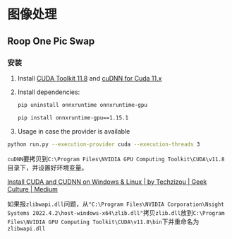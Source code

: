 # 图像处理

## Roop One Pic Swap

### 安装

1. Install [CUDA Toolkit 11.8](https://developer.nvidia.com/cuda-11-8-0-download-archive) and [cuDNN for Cuda 11.x](https://developer.nvidia.com/rdp/cudnn-archive)

2. Install dependencies:

   ```bash
   pip uninstall onnxruntime onnxruntime-gpu
   
   pip install onnxruntime-gpu==1.15.1
   ```

3. Usage in case the provider is available

```bash
python run.py --execution-provider cuda --execution-threads 3
```

`cuDNN`要拷贝到`C:\Program Files\NVIDIA GPU Computing Toolkit\CUDA\v11.8`目录下，并设置好环境变量。

[Install CUDA and CUDNN on Windows & Linux | by Techzizou | Geek Culture | Medium](https://medium.com/geekculture/install-cuda-and-cudnn-on-windows-linux-52d1501a8805)

如果报`zlibwapi.dll`问题，从`"C:\Program Files\NVIDIA Corporation\Nsight Systems 2022.4.2\host-windows-x64\zlib.dll"`拷贝`zlib.dll`放到`C:\Program Files\NVIDIA GPU Computing Toolkit\CUDA\v11.8\bin`下并重命名为`zlibwapi.dll`